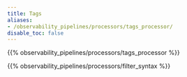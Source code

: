 ```yaml
---
title: Tags
aliases:
- /observability_pipelines/processors/tags_processor/
disable_toc: false
---
```


{{% observability_pipelines/processors/tags_processor %}}

{{% observability_pipelines/processors/filter_syntax %}}